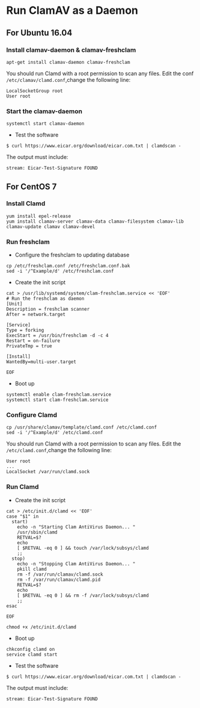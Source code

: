# Run ClamAV as a Daemon

## For Ubuntu 16.04

### Install clamav-daemon & clamav-freshclam

```
apt-get install clamav-daemon clamav-freshclam
```

You should run Clamd with a root permission to scan any files. 
Edit the conf `/etc/clamav/clamd.conf`,change the following line:

```
LocalSocketGroup root
User root
```

### Start the clamav-daemon

```
systemctl start clamav-daemon
```

* Test the software

```
$ curl https://www.eicar.org/download/eicar.com.txt | clamdscan -
```

The output must include:

```
stream: Eicar-Test-Signature FOUND
```

## For CentOS 7

### Install Clamd

```
yum install epel-release
yum install clamav-server clamav-data clamav-filesystem clamav-lib clamav-update clamav clamav-devel
```

### Run freshclam

* Configure the freshclam to updating database

```
cp /etc/freshclam.conf /etc/freshclam.conf.bak
sed -i '/^Example/d' /etc/freshclam.conf
```

* Create the init script

```
cat > /usr/lib/systemd/system/clam-freshclam.service << 'EOF'
# Run the freshclam as daemon
[Unit]
Description = freshclam scanner
After = network.target

[Service]
Type = forking
ExecStart = /usr/bin/freshclam -d -c 4
Restart = on-failure
PrivateTmp = true

[Install]
WantedBy=multi-user.target

EOF
```

* Boot up

```
systemctl enable clam-freshclam.service
systemctl start clam-freshclam.service
```

### Configure Clamd

```
cp /usr/share/clamav/template/clamd.conf /etc/clamd.conf
sed -i '/^Example/d' /etc/clamd.conf
```

You should run Clamd with a root permission to scan any files. 
Edit the `/etc/clamd.conf`,change the following line:

```
User root
...
LocalSocket /var/run/clamd.sock
```

### Run Clamd

* Create the init script

```
cat > /etc/init.d/clamd << 'EOF'
case "$1" in
  start)
    echo -n "Starting Clam AntiVirus Daemon... "
    /usr/sbin/clamd
    RETVAL=$?
    echo
    [ $RETVAL -eq 0 ] && touch /var/lock/subsys/clamd
    ;;
  stop)
    echo -n "Stopping Clam AntiVirus Daemon... "
    pkill clamd
    rm -f /var/run/clamav/clamd.sock
    rm -f /var/run/clamav/clamd.pid
    RETVAL=$?
    echo
    [ $RETVAL -eq 0 ] && rm -f /var/lock/subsys/clamd
    ;;
esac

EOF
```

```
chmod +x /etc/init.d/clamd
```

* Boot up

```
chkconfig clamd on
service clamd start
```

* Test the software

```
$ curl https://www.eicar.org/download/eicar.com.txt | clamdscan -
```

The output must include:

```
stream: Eicar-Test-Signature FOUND
```